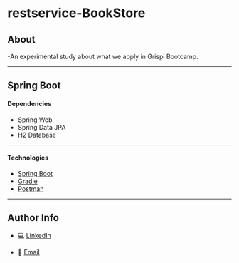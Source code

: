 # restservice-BookStore

## About ##

-An experimental study about what we apply in Grispi Bootcamp.

---
## Spring Boot

#### Dependencies

- Spring Web
- Spring Data JPA
- H2 Database

---

#### Technologies

- [Spring Boot](https://spring.io/projects/spring-boot)
- [Gradle](https://gradle.org/)
- [Postman](https://interstellar-firefly-24698.postman.co/home)

---

## Author Info

- 💻 [LinkedIn](https://www.linkedin.com/in/hüseyin-doğukan-yılmaz-75a1531ab/)

- 🎫 [Email](mailto:dogu_codem@hotmail.com?subject=[GitHub]%20Source%20Han%20Sans)

